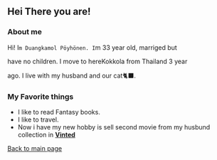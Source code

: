 ## Hei There you are!

### About me

Hi! I`m Duangkamol Pöyhönen. I`m 33 year old, marriged but 

have no children. I move to hereKokkola from Thailand 3 year 

ago. I live with my husband and our cat🐈‍⬛.

### My Favorite things
* I like to read Fantasy books.
* I like to travel.
* Now i have my new hobby is sell second movie from my husbund collection in [**Vinted**](https://www.vinted.fi/member/270203085-mollybeer)



[Back to main page](index.md)



